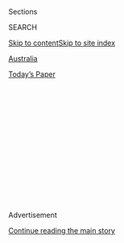 <div id="app">

<div>

<div>

<div>

<div class="NYTAppHideMasthead css-1q2w90k e1suatyy0">

<div class="section css-ui9rw0 e1suatyy2">

<div class="css-eph4ug er09x8g0">

<div class="css-6n7j50">

</div>

<span class="css-1dv1kvn">Sections</span>

<div class="css-10488qs">

<span class="css-1dv1kvn">SEARCH</span>

</div>

[Skip to content](#site-content)[Skip to site
index](#site-index)

</div>

<div id="masthead-section-label" class="css-1wr3we4 eaxe0e00">

[Australia](https://www.nytimes.com/section/world/australia)

</div>

<div class="css-10698na e1huz5gh0">

</div>

</div>

<div id="masthead-bar-one" class="section hasLinks css-15hmgas e1csuq9d3">

<div class="css-uqyvli e1csuq9d0">

</div>

<div class="css-1uqjmks e1csuq9d1">

</div>

<div class="css-9e9ivx">

[](https://myaccount.nytimes.com/auth/login?response_type=cookie&client_id=vi)

</div>

<div class="css-1bvtpon e1csuq9d2">

[Today’s
Paper](https://www.nytimes.com/section/todayspaper)

</div>

</div>

</div>

</div>

<div data-aria-hidden="false">

<div id="site-content" data-role="main">

<div>

<div class="css-1aor85t" style="opacity:0.000000001;z-index:-1;visibility:hidden">

<div class="css-1hqnpie">

<div class="css-epjblv">

<span class="css-17xtcya">[Australia](/section/world/australia)</span><span class="css-x15j1o">|</span><span class="css-fwqvlz">Refugee
and Author Long Detained by Australia Gets Asylum in New
Zealand</span>

</div>

<div class="css-k008qs">

<div class="css-1iwv8en">

<span class="css-18z7m18"></span>

<div>

</div>

</div>

<span class="css-1n6z4y">https://nyti.ms/2E5W3Yf</span>

<div class="css-1705lsu">

<div class="css-4xjgmj">

<div class="css-4skfbu" data-role="toolbar" data-aria-label="Social Media Share buttons, Save button, and Comments Panel with current comment count" data-testid="share-tools">

  - 
  - 
  - 
  - 
    
    <div class="css-6n7j50">
    
    </div>

  - 

</div>

</div>

</div>

</div>

</div>

</div>

<div id="NYT_TOP_BANNER_REGION" class="css-13pd83m">

</div>

<div id="top-wrapper" class="css-1sy8kpn">

<div id="top-slug" class="css-l9onyx">

Advertisement

</div>

[Continue reading the main
story](#after-top)

<div class="ad top-wrapper" style="text-align:center;height:100%;display:block;min-height:250px">

<div id="top" class="place-ad" data-position="top" data-size-key="top">

</div>

</div>

<div id="after-top">

</div>

</div>

<div>

<div id="sponsor-wrapper" class="css-1hyfx7x">

<div id="sponsor-slug" class="css-19vbshk">

Supported by

</div>

[Continue reading the main
story](#after-sponsor)

<div id="sponsor" class="ad sponsor-wrapper" style="text-align:center;height:100%;display:block">

</div>

<div id="after-sponsor">

</div>

</div>

<div class="css-186x18t">

</div>

<div class="css-1vkm6nb ehdk2mb0">

# Refugee and Author Long Detained by Australia Gets Asylum in New Zealand

</div>

Behrouz Boochani, a Kurdish-Iranian exile, said the news showed the vast
differences between the two neighboring countries on human rights.

<div class="css-79elbk" data-testid="photoviewer-wrapper">

<div class="css-z3e15g" data-testid="photoviewer-wrapper-hidden">

</div>

<div class="css-1a48zt4 ehw59r15" data-testid="photoviewer-children">

![<span class="css-16f3y1r e13ogyst0" data-aria-hidden="true">Behrouz
Boochani on Manus Island in
2016.</span><span class="css-cnj6d5 e1z0qqy90" itemprop="copyrightHolder"><span class="css-1ly73wi e1tej78p0">Credit...</span><span><span>Ashley
Gilbertson for The New York
Times</span></span></span>](https://static01.nyt.com/images/2020/07/24/world/24newzealand-refugee1/merlin_114968585_8ac234ec-8384-4a9d-b44e-4b47958a8e82-articleLarge.jpg?quality=75&auto=webp&disable=upscale)

</div>

</div>

<div class="css-18e8msd">

<div class="css-vp77d3 epjyd6m0">

<div class="css-hus3qt ey68jwv0" data-aria-hidden="true">

[![Livia
Albeck-Ripka](https://static01.nyt.com/images/2018/06/12/multimedia/author-livia-albeck-ripka/author-livia-albeck-ripka-thumbLarge.png
"Livia Albeck-Ripka")](https://www.nytimes.com/by/livia-albeck-ripka)

</div>

<div class="css-1baulvz">

By [<span class="css-1baulvz last-byline" itemprop="name">Livia
Albeck-Ripka</span>](https://www.nytimes.com/by/livia-albeck-ripka)

</div>

</div>

  - July 24,
    2020

  - 
    
    <div class="css-4xjgmj">
    
    <div class="css-d8bdto" data-role="toolbar" data-aria-label="Social Media Share buttons, Save button, and Comments Panel with current comment count" data-testid="share-tools">
    
      - 
      - 
      - 
      - 
        
        <div class="css-6n7j50">
        
        </div>
    
      - 
    
    </div>
    
    </div>

</div>

</div>

<div class="section meteredContent css-1r7ky0e" name="articleBody" itemprop="articleBody">

<div class="css-1fanzo5 StoryBodyCompanionColumn">

<div class="css-53u6y8">

CAIRNS, Australia — Behrouz Boochani, a Kurdish-Iranian refugee and
writer who documented abuses under Australia’s tough immigration
policies during his yearslong detention on a remote Pacific island, has
been granted asylum in New Zealand.

Mr. Boochani has spent the past several months in Christchurch, where he
applied for refugee status after [being given a temporary
visa](https://www.nytimes.com/2019/11/14/world/australia/behrouz-boochani-refugee.html)
to attend a writers’ festival last November.

On Thursday — which was also Mr. Boochani’s 37th birthday, and exactly
seven years since he was first detained on Manus Island in Papua New
Guinea — he received official notification that his application for a
one-year working visa in New Zealand had been successful.

Mr. Boochani said he planned to apply for permanent residency, which is
a pathway to citizenship. “It’s like the end of a chapter of my life,”
he said, adding that his news was bittersweet because he feared for
those still being detained by the Australian authorities.

</div>

</div>

<div class="css-1fanzo5 StoryBodyCompanionColumn">

<div class="css-53u6y8">

Under the Australian government’s strict policies for those who attempt
to reach the country by boat, thousands of people, many from the Middle
East and Africa, [have been detained indefinitely on
Manus](https://www.nytimes.com/interactive/2017/11/18/world/australia/manus-island-australia-detainees.html)
and the island nation of Nauru. “The policy exists, and so that’s why
it’s really difficult to fully enjoy this,” he said.

Mr. Boochani said that the vast differences in the way he had been
treated by the Australian and New Zealand authorities revealed a chasm
in their leadership on human rights.

“We ask people in the international community to look at this country,
to look at Australia and what they have done and what they are doing,”
he said, adding that he hoped others in detention would also eventually
be given asylum. “They must release them.”

</div>

</div>

<div class="css-79elbk" data-testid="photoviewer-wrapper">

<div class="css-z3e15g" data-testid="photoviewer-wrapper-hidden">

</div>

<div class="css-1a48zt4 ehw59r15" data-testid="photoviewer-children">

![<span class="css-16f3y1r e13ogyst0" data-aria-hidden="true">Mr.
Boochani in Christchurch, New Zealand, last
year.</span><span class="css-cnj6d5 e1z0qqy90" itemprop="copyrightHolder"><span class="css-1ly73wi e1tej78p0">Credit...</span><span>Kai
Schwoerer/Getty
Images</span></span>](https://static01.nyt.com/images/2020/07/24/world/24newzealand-refugee2/merlin_164638395_87e1d118-b630-4ae3-b1fe-939ff3aadf5e-articleLarge.jpg?quality=75&auto=webp&disable=upscale)

</div>

</div>

<div class="css-1fanzo5 StoryBodyCompanionColumn">

<div class="css-53u6y8">

Mr. Boochani, who formerly worked as a journalist with the
Kurdish-language magazine Werya, [fled
Iran](https://www.nytimes.com/2017/02/13/insider/manus-island-refugee-australia.html)
in 2013 after the police arrested several of his colleagues and raided
his office. He spent a few months in Indonesia before trying to travel
to Australia by boat, but he was intercepted by the Australian Navy and
sent to Manus Island.

</div>

</div>

<div class="css-1fanzo5 StoryBodyCompanionColumn">

<div class="css-53u6y8">

There, he documented human rights abuses against himself and others,
raising awareness of the squalid conditions and [deteriorating mental
health](https://www.nytimes.com/2018/11/05/world/australia/nauru-island-asylum-refugees-children-suicide.html)
of the men he lived with — many of whom had fled persecution in their
home countries.

Mr. Boochani’s posts on social media, which detailed self-harm and
suicides by detainees, as well as inadequate access to health care,
helped expose policies that had largely been obscured by extremely
limited access to the camps for journalists and activists.

In early 2019, Mr. Boochani was [awarded Australia’s highest-paying
literary
prize](https://www.nytimes.com/2019/01/31/world/australia/behrouz-boochani-victorian-prize-manus-island.html)
for his book “No Friend but the Mountains,” which was written entirely
via WhatsApp. It further detailed abuses in the camps, cementing him as
a voice for those who had largely been silenced by Australia’s strict
policies. He could not attend the awards ceremony because of his
detainment.

In November, he received a visitor visa to New Zealand in order to
attend the WORD literary festival in Christchurch. He has been living
there since, working as a researcher with the University of Canterbury.

</div>

</div>

<div>

</div>

</div>

<div>

</div>

<div>

</div>

<div>

</div>

<div>

<div id="bottom-wrapper" class="css-1ede5it">

<div id="bottom-slug" class="css-l9onyx">

Advertisement

</div>

[Continue reading the main
story](#after-bottom)

<div id="bottom" class="ad bottom-wrapper" style="text-align:center;height:100%;display:block;min-height:90px">

</div>

<div id="after-bottom">

</div>

</div>

</div>

</div>

</div>

## Site Index

<div>

</div>

## Site Information Navigation

  - [© <span>2020</span> <span>The New York Times
    Company</span>](https://help.nytimes.com/hc/en-us/articles/115014792127-Copyright-notice)

<!-- end list -->

  - [NYTCo](https://www.nytco.com/)
  - [Contact
    Us](https://help.nytimes.com/hc/en-us/articles/115015385887-Contact-Us)
  - [Work with us](https://www.nytco.com/careers/)
  - [Advertise](https://nytmediakit.com/)
  - [T Brand Studio](http://www.tbrandstudio.com/)
  - [Your Ad
    Choices](https://www.nytimes.com/privacy/cookie-policy#how-do-i-manage-trackers)
  - [Privacy](https://www.nytimes.com/privacy)
  - [Terms of
    Service](https://help.nytimes.com/hc/en-us/articles/115014893428-Terms-of-service)
  - [Terms of
    Sale](https://help.nytimes.com/hc/en-us/articles/115014893968-Terms-of-sale)
  - [Site
    Map](https://spiderbites.nytimes.com)
  - [Help](https://help.nytimes.com/hc/en-us)
  - [Subscriptions](https://www.nytimes.com/subscription?campaignId=37WXW)

</div>

</div>

</div>

</div>
